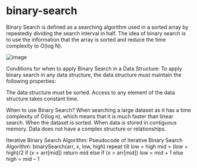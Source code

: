 # binary-search

Binary Search is defined as a searching algorithm used in a sorted array by repeatedly dividing the search interval in half. 
The idea of binary search is to use the information that the array is sorted and reduce the time complexity to O(log N). 

![image](https://user-images.githubusercontent.com/110607289/234480445-bd5a9193-6a83-4e87-b6f7-62e6664179f5.png)

Conditions for when to apply Binary Search in a Data Structure:
To apply binary search in any data structure, the data structure must maintain the following properties:

The data structure must be sorted.
Access to any element of the data structure takes constant time.

When to use Binary Search?
When searching a large dataset as it has a time complexity of O(log n), which means that it is much faster than linear search.
When the dataset is sorted.
When data is stored in contiguous memory.
Data does not have a complex structure or relationships.

Iterative  Binary Search Algorithm:
Pseudocode of Iterative  Binary Search Algorithm:
binarySearch(arr, x, low, high)
    repeat till low = high
           mid = (low + high)/2
           if (x = arr[mid])
               return mid
          else if (x > arr[mid])
               low = mid + 1
          else
               high = mid – 1
